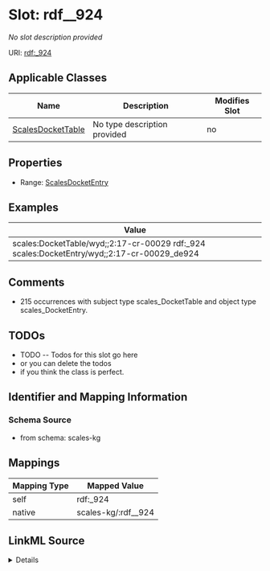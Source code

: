 

# Slot: rdf__924


_No slot description provided_





URI: [rdf:_924](http://www.w3.org/1999/02/22-rdf-syntax-ns#_924)



<!-- no inheritance hierarchy -->





## Applicable Classes

| Name | Description | Modifies Slot |
| --- | --- | --- |
| [ScalesDocketTable](../classes/ScalesDocketTable.md) | No type description provided |  no  |







## Properties

* Range: [ScalesDocketEntry](../classes/ScalesDocketEntry.md)






## Examples

| Value |
| --- |
| scales:DocketTable/wyd;;2:17-cr-00029 rdf:_924 scales:DocketEntry/wyd;;2:17-cr-00029_de924 |

## Comments

* 215 occurrences with subject type scales_DocketTable and object type scales_DocketEntry.

## TODOs

* TODO -- Todos for this slot go here
* or you can delete the todos
* if you think the class is perfect.

## Identifier and Mapping Information







### Schema Source


* from schema: scales-kg




## Mappings

| Mapping Type | Mapped Value |
| ---  | ---  |
| self | rdf:_924 |
| native | scales-kg/:rdf__924 |




## LinkML Source

<details>
```yaml
name: rdf__924
description: No slot description provided
todos:
- TODO -- Todos for this slot go here
- or you can delete the todos
- if you think the class is perfect.
comments:
- 215 occurrences with subject type scales_DocketTable and object type scales_DocketEntry.
examples:
- value: scales:DocketTable/wyd;;2:17-cr-00029 rdf:_924 scales:DocketEntry/wyd;;2:17-cr-00029_de924
from_schema: scales-kg
rank: 1000
slot_uri: rdf:_924
alias: rdf__924
domain_of:
- scales_DocketTable
range: scales_DocketEntry

```
</details>